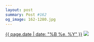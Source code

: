 ```yaml
---
layout: post
summary: Post #162
og_image: 162-1280.jpg
---
```


<p>
  <time><a href="/162">{{ page.date | date: "%B %e, %Y" }}</a></time>
  <a href="/162"><img src="{{ site.assets_url }}/162-640.jpg" srcset="{{ site.assets_url }}/162-1280.jpg 1280w, {{ site.assets_url }}/162-960.jpg 960w, {{ site.assets_url }}/162-640.jpg 640w, {{ site.assets_url }}/162-320.jpg 320w" sizes="(min-width: 700px) 50vw, calc(100vw - 2rem)" /></a>
</p>
